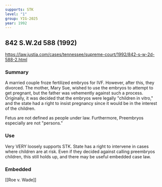 ```yaml
---
supports: STK
level: "1"
group: YIG-2025
year: 1992
---
```

## 842 S.W.2d 588 (1992)

https://law.justia.com/cases/tennessee/supreme-court/1992/842-s-w-2d-588-2.html

### Summary

A married couple froze fertilized embryos for IVF. However, after this, they divorced. The mother, Mary Sue, wished to use the embryos to attempt to get pregnant, but the father was vehemently against such a process. Originally, it was decided that the embryos were legally "children in vitro," and the state had a right to insist pregnancy since it would be in the interest of the children. 

Fetus are not defined as people under law. Furthermore, Preembryos especially are not "persons." 

### Use

Very VERY loosely supports STK. State has a right to intervene in cases where children are at risk. Even if they decided against calling preembryos children, this still holds up, and there may be useful embedded case law.

### Embedded

[[Roe v. Wade]]

